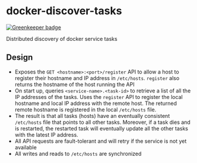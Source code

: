 # docker-discover-tasks

[![Greenkeeper badge](https://badges.greenkeeper.io/redgeoff/docker-discover-tasks.svg)](https://greenkeeper.io/)

Distributed discovery of docker service tasks


Design
---

- Exposes the `GET <hostname>:<port>/register` API to allow a host to register their hostname and IP address in `/etc/hosts`. `register` also returns the hostname of the host running the API
- On start up, queries `<service-name>.<task-id>` to retrieve a list of all the IP addresses of the tasks. Uses the `register` API to register the local hostname and local IP address with the remote host. The returned remote hostname is registered in the local `/etc/hosts` file.
- The result is that all tasks (hosts) have an eventually consistent `/etc/hosts` file that points to all other tasks. Moreover, if a task dies and is restarted, the restarted task will eventually update all the other tasks with the latest IP address.
- All API requests are fault-tolerant and will retry if the service is not yet available
- All writes and reads to `/etc/hosts` are synchronized
